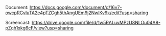 Document: https://docs.google.com/document/d/16v7-owcpRCvIuTA2e4pTZCgh5thAngUEm9j2NwlKv9k/edit?usp=sharing

Screencast: https://drive.google.com/file/d/1w5RALuvMPzU8NLOu04A8-pZqh1xkg6cF/view?usp=sharing
